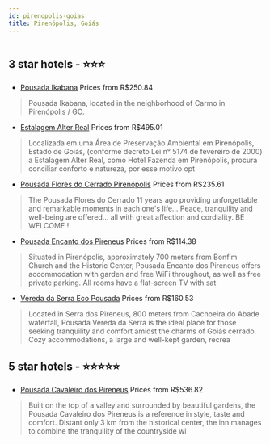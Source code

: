 ```yaml
---
id: pirenopolis-goias
title: Pirenópolis, Goiás
---
```


<center><img src="http://media.omnibees.com/Images/6664/Property/244445.jpg" alt="" /></center>


##  3 star hotels - ⭐️⭐️⭐️

-    [Pousada Ikabana](https://us.hurb.com/hotels/pirenopolis/pousada-ikabana-OMN-6664?cmp=18055) Prices from R$250.84
   > Pousada Ikabana, located in the neighborhood of Carmo in Pirenópolis / GO.
-    [Estalagem Alter Real](https://us.hurb.com/hotels/pirenopolis/estalagem-alter-real-OMN-10786?cmp=18055) Prices from R$495.01
   > Localizada em uma Área de Preservação Ambiental em Pirenópolis, Estado de Goiás, (conforme decreto Lei n° 5174 de fevereiro de 2000) a Estalagem Alter Real, como Hotel Fazenda em Pirenópolis, procura conciliar conforto e natureza, por esse motivo opt
-    [Pousada Flores do Cerrado Pirenópolis](https://us.hurb.com/hotels/pirenopolis/pousada-flores-do-cerrado-pirenopolis-OMN-9140?cmp=18055) Prices from R$235.61
   > The Pousada Flores do Cerrado 11 years ago providing unforgettable and remarkable moments in each one&#39;s life… Peace, tranquility and well-being are offered… all with great affection and cordiality. BE WELCOME !
-    [Pousada Encanto dos Pireneus](https://us.hurb.com/hotels/pirenopolis/pousada-encanto-dos-pireneus-OMN-10410?cmp=18055) Prices from R$114.38
   > Situated in Pirenópolis, approximately 700 meters from Bonfim Church and the Historic Center, Pousada Encanto dos Pireneus offers accommodation with garden and free WiFi throughout, as well as free private parking. All rooms have a flat-screen TV with sat
-    [Vereda da Serra Eco Pousada](https://us.hurb.com/hotels/pirenopolis/vereda-da-serra-eco-pousada-OMN-10017?cmp=18055) Prices from R$160.53
   > Located in Serra dos Pireneus, 800 meters from Cachoeira do Abade waterfall, Pousada Vereda da Serra is the ideal place for those seeking tranquility and comfort amidst the charms of Goiás cerrado.Cozy accommodations, a large and well-kept garden, recrea

##  5 star hotels - ⭐️⭐️⭐️⭐️⭐️

-    [Pousada Cavaleiro dos Pireneus](https://us.hurb.com/hotels/pirenopolis/pousada-cavaleiro-dos-pireneus-OMN-6696?cmp=18055) Prices from R$536.82
   > Built on the top of a valley and surrounded by beautiful gardens, the Pousada Cavaleiro dos Pireneus is a reference in style, taste and comfort. Distant only 3 km from the historical center, the inn manages to combine the tranquility of the countryside wi
